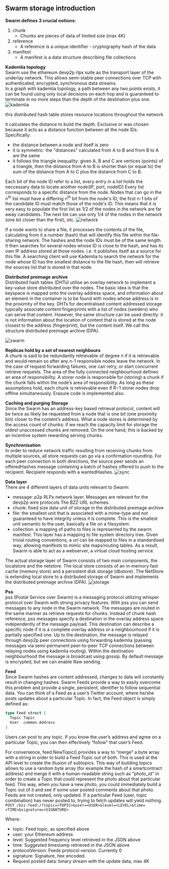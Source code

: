 ## Swarm storage introduction

**Swarm defines 3 crucial notions:**

1. chunk
   - Chunks are pieces of data of limited size (max 4K)
2. reference
   - A reference is a unique identifier - cryptography hash of the data
3. manifest
   - A manifest is a data structure describing file collections

**Kademlia topology**  
Swarm use the ethereum devp2p rlpx suite as the transport layer of the underlay network. This allows semi-stable peer connections over TCP with authenticated, encrypted, synchronous data streams.  
In a graph with kademlia topology, a path between any two points exists, it can be found using only local decisions on each hop and is guaranteed to terminate in no more steps than the depth of the destination plus one.
![kademlia](./picture/topology.svg)

this distributed hash table stores resource locations throughout the network

it calculates the distance to build the depth.
Exclusive or was chosen because it acts as a distance function between all the node IDs. Specifically:

- the distance between a node and itself is zero
- it is symmetric: the "distances" calculated from A to B and from B to A are the same
- it follows the triangle inequality: given A, B and C are vertices (points) of a triangle, then the distance from A to B is shorter than (or equal to) the sum of the distance from A to C plus the distance from C to B.

Each bit of the node ID refer to a list, every entry in a list holds the neccessary data to locate another node(IP, port, nodeID)
Every list corresponds to a specific distance from the node. Nodes that can go in the n<sup>th</sup> list must have a differing n<sup>th</sup> bit from the node's ID; the first n-1 bits of the candidate ID must match those of the node's ID. This means that it is very easy to populate the first list as 1/2 of the nodes in the network are far away candidates. The next list can use only 1/4 of the nodes in the network (one bit closer than the first), etc.
![network](./picture/swarm-network.png)

If a node wants to share a file, it processes the contents of the file, calculating from it a number (hash) that will identify this file within the file-sharing network.
The hashes and the node IDs must be of the same length. It then searches for several nodes whose ID is close to the hash, and has its own IP address stored at those nodes. i.e. it publishes itself as a source for this file. A searching client will use Kademlia to search the network for the node whose ID has the smallest distance to the file hash, then will retrieve the sources list that is stored in that node.

**Distributed preimage archive**  
Distributed hash tables (DHTs) utilise an overlay network to implement a key-value store distributed over the nodes. The basic idea is that the keyspace is mapped onto the overlay address space, and information about an element in the container is to be found with nodes whose address is in the proximity of the key. DHTs for decentralised content addressed storage typically associate content fingerprints with a list of nodes (seeders) who can serve that content. However, the same structure can be used directly: it is not information about the location of content that is stored at the node closest to the address (fingerprint), but the content itself. We call this structure distributed preimage archive (DPA).

![swarm](./picture/dpa-chunking.svg)

**Replicas hold by a set of nearest neighbours**  
A chunk is said to be redundantly retrievable of degree n if it is retrievable and would remain so after any n-1 responsible nodes leave the network. In the case of request forwarding failures, one can retry, or start concurrent retrieve requests.
The area of the fully connected neighbourhood defines an area of responsibility. A storer node is responsible for (storing) a chunk if the chunk falls within the node’s area of responsibility. As long as these assumptions hold, each chunk is retrievable even if R−1 storer nodes drop offline simultaneously. Erasure code is implemented also.

**Caching and purging Storage**  
 Since the Swarm has an address-key based retrieval protocol, content will be twice as likely be requested from a node that is one bit (one proximity bin) closer to the content’s address.
What a node stores is determined by the access count of chunks: if we reach the capacity limit for storage the oldest unaccessed chunks are removed. On the one hand, this is backed by an incentive system rewarding serving chunks.

**Synchronisation**  
In order to reduce network traffic resulting from receiving chunks from multiple sources, all store requests can go via a confirmation roundtrip. For each peer connection in both directions, the source peer sends an offeredHashes message containing a batch of hashes offered to push to the recipient. Recipient responds with a wantedHashes.
![sync](./picture/syncing-high-level.svg)

**Data layer**  
There are 4 different layers of data units relevant to Swarm:

- message: p2p RLPx network layer. Messages are relevant for the devp2p wire protocols The BZZ URL schemes.
- chunk: fixed size data unit of storage in the distributed preimage archive
- file: the smallest unit that is associated with a mime-type and not guaranteed to have integrity unless it is complete. This is the smallest unit semantic to the user, basically a file on a filesystem.
- collection: a mapping of paths to files is represented by the swarm manifest. This layer has a mapping to file system directory tree. Given trivial routing conventions, a url can be mapped to files in a standardised way, allowing manifests to mimic site maps/routing tables. As a result, Swarm is able to act as a webserver, a virtual cloud hosting service.

The actual storage layer of Swarm consists of two main components, the localstore and the netstore. The local store consists of an in-memory fast cache (memory store) and a persistent disk storage (dbstore). The NetStore is extending local store to a distributed storage of Swarm and implements the distributed preimage archive (DPA).
![storage](./picture/storage-layer.svg)

**Pss**  
pss (Postal Service over Swarm) is a messaging protocol utilizing whisper protocol over Swarm with strong privacy features.
With pss you can send messages to any node in the Swarm network. The messages are routed in the same manner as retrieve requests for chunks. Instead of chunk hash reference, pss messages specify a destination in the overlay address space independently of the message payload. This destination can describe a specific node if it is a complete overlay address or a neighbourhood if it is partially specified one. Up to the destination, the message is relayed through devp2p peer connections using forwarding kademlia (passing messages via semi-permanent peer-to-peer TCP connections between relaying nodes using kademlia routing). Within the destination neighbourhood the message is broadcast using gossip.
By default message is encrypted, but we can enable Raw sending.

**Feed**  
Since Swarm hashes are content addressed, changes to data will constantly result in changing hashes. Swarm Feeds provide a way to easily overcome this problem and provide a single, persistent, identifier to follow sequential data.
You can think of a Feed as a user’s Twitter account, where he/she posts updates about a particular Topic. In fact, the Feed object is simply defined as:

```go
type Feed struct {
  Topic Topic
  User  common.Address
}
```

Users can post to any topic. If you know the user’s address and agree on a particular Topic, you can then effectively “follow” that user’s Feed.

For convenience, feed.NewTopic() provides a way to “merge” a byte array with a string in order to build a Feed Topic out of both. This is used at the API level to create the illusion of subtopics. This way of building topics allows to use a random byte array (for example the hash of a smartcontract address) and merge it with a human-readable string such as "photo_id" in order to create a Topic that could represent the photo about that particular feed. This way, when you have a new photo, you could immediately build a Topic out of it and see if some user posted comments about that photo.  
Feeds are not created, only updated. If a particular Feed (user, topic combination) has never posted to, trying to fetch updates will yield nothing.  
`POST /bzz-feed:/?topic=<TOPIC>&user=<USER>&level=<LEVEL>&time=<TIME>&signature=<SIGNATURE>`

Where:

- topic: Feed topic, as specified above
- user: your Ethereum address
- level: Suggested frequency level retrieved in the JSON above
- time: Suggested timestamp retrieved in the JSON above
- protocolVersion: Feeds protocol version. Currently 0
- signature: Signature, hex encoded.
- Request posted data: binary stream with the update data, max 4K
